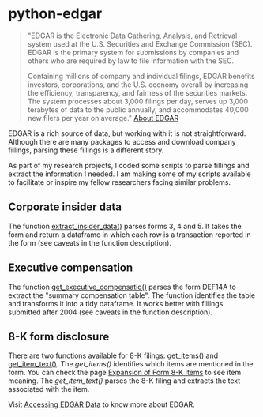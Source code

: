 # python-edgar #

> "EDGAR is the Electronic Data Gathering, Analysis, and Retrieval system used at the U.S. Securities and Exchange Commission (SEC). EDGAR is the primary system for submissions by companies and others who are required by law to file information with the SEC.  
>
> Containing millions of company and individual filings, EDGAR benefits investors, corporations, and the U.S. economy overall by increasing the efficiency, transparency, and fairness of the securities markets. The system processes about 3,000 filings per day, serves up 3,000 terabytes of data to the public annually, and accommodates 40,000 new filers per year on average." [About EDGAR](https://www.sec.gov/edgar/about)

EDGAR is a rich source of data, but working with it is not straightforward. Although there are many packages to access and download company fillings, parsing these fillings is a different story.  
  
As part of my research projects, I coded some scripts to parse fillings and extract the information I needed. I am making some of my scripts available to facilitate or inspire my fellow researchers facing similar problems.

## Corporate insider data ##

The function [extract_insider_data()](https://github.com/rsljr/python-edgar/blob/master/insider_trading.ipynb) parses forms 3, 4 and 5. It takes the form and return a dataframe in which each row is a transaction reported in the form (see caveats in the function description).  

## Executive compensation ##

The function [get_executive_compensatio()](https://github.com/rsljr/python-edgar/blob/master/get_exectuvive_compensation.ipynb) parses the form DEF14A to extract the "summary compensation table". The function identifies the table and transforms it into a tidy dataframe. It works better with fillings submitted after 2004 (see caveats in the function description).  

## 8-K form disclosure ##

There are two functions available for 8-K filings: [get_items()](https://github.com/rsljr/python-edgar/blob/master/get_exectuvive_compensation.ipynb) and [get_item_text()](https://github.com/rsljr/python-edgar/blob/master/get_exectuvive_compensation.ipynb). The *get_items()* identifies which items are mentioned in the form. You can check the page [Expansion of Form 8-K Items](https://www.sec.gov/rules/final/33-8400.htm) to see item meaning. The *get_item_text()* parses the 8-K filing and extracts the text associated with the item.  

Visit [Accessing EDGAR Data](https://www.sec.gov/edgar/searchedgar/accessing-edgar-data.htm) to know more about EDGAR.  
